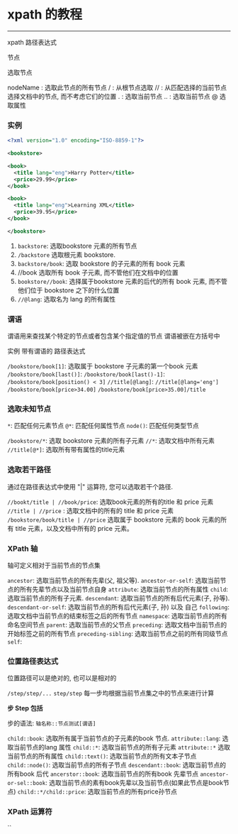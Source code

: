 # xpath 的教程
---

xpath  路径表达式


节点

选取节点

nodeName : 选取此节点的所有节点
/ : 从根节点选取
// : 从匹配选择的当前节点选择文档中的节点, 而不考虑它们的位置
. : 选取当前节点
.. : 选取当前节点
@ 选取属性

### 实例
```xml
<?xml version="1.0" encoding="ISO-8859-1"?>

<bookstore>

<book>
  <title lang="eng">Harry Potter</title>
  <price>29.99</price>
</book>

<book>
  <title lang="eng">Learning XML</title>
  <price>39.95</price>
</book>

</bookstore>
```

1. `backstore`: 选取bookstore 元素的所有节点
2. `/backstore`  选取根元素 bookstore. 
3. `backstore/book`: 选取 bookstore 的子元素的所有 book 元素
4. //book 选取所有 book 子元素, 而不管他们在文档中的位置
5. `bookstore//book`: 选择属于bookstore 元素的后代的所有 book 元素, 而不管他们位于 bookstore 之下的什么位置
6. `//@lang`: 选取名为 lang 的所有属性

###  谓语
谓语用来查找某个特定的节点或者包含某个指定值的节点
谓语被嵌在方括号中

实例 带有谓语的 路径表达式

`/bookstore/book[1]`:  选取属于 bookstore 子元素的第一个book 元素
`/bookstore/book[last()]`:
`/bookstore/book[last()-1]`:
`/bookstore/book[position() < 3]`
`//title[@lang]`:
`//title[@lang='eng']`
`/bookstore/book[price>34.00]`
`/bookstore/book[price>35.00]/title`

### 选取未知节点

`*`: 匹配任何元素节点
`@*`: 匹配任何属性节点
`node()`: 匹配任何类型节点

`/bookstore/*`: 选取 bookstore 元素的所有子元素
`//*`: 选取文档中所有元素
`//title[@*]`: 选取所有带有属性的title元素

### 选取若干路径
通过在路径表达式中使用 "|" 运算符, 您可以选取若干个路径.

`//bookt/title | //book/price`: 选取book元素的所有的title 和 price 元素
`//title | //price` : 选取文档中的所有的 title 和 price 元素
`/bookstore/book/title | //price` 选取属于 bookstore 元素的 book 元素的所有 title 元素，以及文档中所有的 price 元素。

### XPath 轴
轴可定义相对于当前节点的节点集

`ancestor`: 选取当前节点的所有先辈(父, 祖父等).
`ancestor-or-self`: 选取当前节点的所有先辈节点以及当前节点自身
`attribute`: 选取当前节点的所有属性
`child`: 选取当前节点的所有子元素.
`descendant`: 选取当前节点的所有后代元素(子, 孙等).
`descendant-or-self`: 选取当前节点的所有后代元素(子, 孙) 以及 自己
`following`: 选取文档中当前节点的结束标签之后的所有节点
`namespace`: 选取当前节点的所有命名空间节点
`parent`: 选取当前节点的父节点
`preceding`: 选取文档中当前节点的开始标签之前的所有节点
`preceding-sibling`: 选取当前节点之前的所有同级节点
`self`:


### 位置路径表达式
位置路径可以是绝对的, 也可以是相对的

`/step/step/...`
`step/step`
每一步均根据当前节点集之中的节点来进行计算

**步 Step 包括**

步的语法:
`轴名称::节点测试[谓语]`

`child::book`: 选取所有属于当前节点的子元素的book 节点. 
`attribute::lang`: 选取当前节点的lang 属性
`child::*`: 选取当前节点的所有子元素
`attribute::*` 选取当前节点的所有属性
`child::text()`: 选取当前节点的所有文本子节点
`child::node()`: 选取当前节点的所有子节点
`descendant::book`: 选取当前节点的所有book 后代
`ancerstor::book`: 选取当前节点的所有book 先辈节点
`ancestor-or-sel::book`: 选取当前节点的素有book先辈以及当前节点(如果此节点是book节点)
`child::*/child::price`: 选取当前节点的所有price孙节点


### XPath 运算符

``
